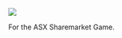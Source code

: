![](https://project-cards.jtpotatodev.workers.dev/?project=jtpotato/stock-prediction&started=1%20Dec%202023&codename=Otway)

For the ASX Sharemarket Game.
